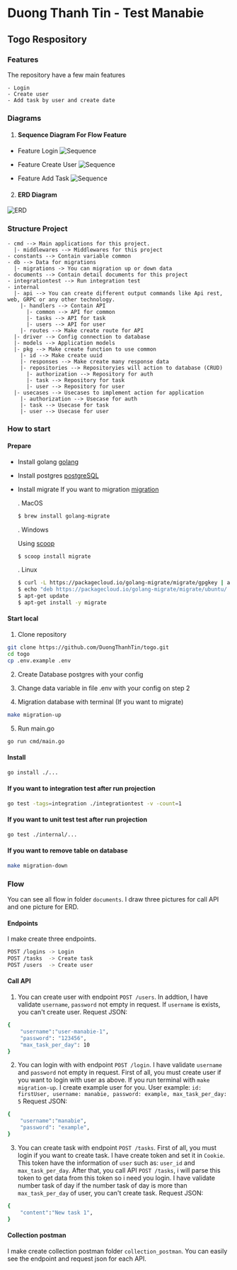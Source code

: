 # Duong Thanh Tin - Test Manabie

## Togo Respository

### Features
The repository have a few main features
```
- Login
- Create user
- Add task by user and create date
```

### Diagrams

1. #### Sequence Diagram For Flow Feature
- Feature Login
![Sequence](https://raw.githubusercontent.com/DuongThanhTin/togo/master/documents/Flow-Login.svg)

- Feature Create User
![Sequence](https://raw.githubusercontent.com/DuongThanhTin/togo/master/documents/Flow-CreateUser.svg)

- Feature Add Task
![Sequence](https://raw.githubusercontent.com/DuongThanhTin/togo/master/documents/Flow-AddTask.svg)

2. #### ERD Diagram

![ERD](https://raw.githubusercontent.com/DuongThanhTin/togo/master/documents/ERD.svg)

###  Structure Project

```
- cmd --> Main applications for this project.
  |- middlewares --> Middlewares for this project
- constants --> Contain variable common
- db --> Data for migrations
  |- migrations -> You can migration up or down data
- documents --> Contain detail documents for this project
- integrationtest --> Run integration test
- internal
  |- api --> You can create different output commands like Api rest, web, GRPC or any other technology.
    |- handlers --> Contain API
      |- common --> API for common
      |- tasks --> API for task
      |- users --> API for user
    |- routes --> Make create route for API
  |- driver --> Config connection to database
  |- models --> Application models
  |- pkg --> Make create function to use common
    |- id --> Make create uuid
    |- responses --> Make create many response data
    |- repositories --> Repositoryies will action to database (CRUD)
      |- authorization --> Repository for auth
      |- task --> Repository for task
      |- user --> Repository for user
  |- usecases --> Usecases to implement action for application
    |- authorization --> Usecase for auth
    |- task --> Usecase for task
    |- user --> Usecase for user
```

### How to start

#### Prepare

- Install golang [golang](https://go.dev/doc/install)
- Install postgres [postgreSQL](https://www.postgresql.org/download)
- Install migrate If you want to migration [migration](https://github.com/golang-migrate/migrate)

  . MacOS

  ```bash
  $ brew install golang-migrate
  ```

  . Windows

  Using [scoop](https://scoop.sh/)

  ```bash
  $ scoop install migrate
  ```

  . Linux

  ```bash
  $ curl -L https://packagecloud.io/golang-migrate/migrate/gpgkey | apt-key add -
  $ echo "deb https://packagecloud.io/golang-migrate/migrate/ubuntu/ $(lsb_release -sc) main" > /etc/apt/sources.list.d/migrate.list
  $ apt-get update
  $ apt-get install -y migrate
  ```
#### Start local
1. Clone repository
```bash
git clone https://github.com/DuongThanhTin/togo.git
cd togo
cp .env.example .env
```

2. Create Database postgres with your config

3. Change data variable in file .env with your config on step 2

4. Migration database with terminal (If you want to migrate)
```bash
make migration-up
```
5. Run main.go
```bash
go run cmd/main.go
```

#### Install
```bash
go install ./...
```

#### If you want to integration test after run projection
```bash
go test -tags=integration ./integrationtest -v -count=1
```

#### If you want to unit test test after run projection
```bash
go test ./internal/...
```

#### If you want to remove table on database
```bash
make migration-down
```

### Flow

You can see all flow in folder `documents`. I draw three pictures for call API and one picture for ERD.

#### Endpoints

I make create three endpoints.
```bash
POST /logins -> Login
POST /tasks  -> Create task
POST /users  -> Create user
```

#### Call API
1. You can create user with endpoint `POST /users`. In addtion, I have validate `username`, `password` not empty in request. If `username` is exists, you can't create user.
Request JSON:
```bash
{
	"username":"user-manabie-1",
	"password": "123456",
	"max_task_per_day": 10
}
```

2. You can login with with endpoint `POST /login`. I have validate `username` and `password` not empty in request. First of all, you must create user if you want to login with user as above.
If you run terminal with `make migration-up`. I create example user for you.
User example: `id: firstUser, username: manabie, password: example, max_task_per_day: 5`
Request JSON:
```bash
{
	"username":"manabie",
	"password": "example",
}
```

3. You can create task with endpoint `POST /tasks`. First of all, you must login if you want to create task. I have create token and set it in `Cookie`. This token have the information of `user` such as:
`user_id` and `max_task_per_day`. After that, you call API `POST /tasks`, i will parse this token to get data from this token so i need you login. I have validate number task of day if the number task of day is more than `max_task_per_day` of user, you can't create task.
Request JSON:
```bash
{
	"content":"New task 1",
}
```

#### Collection postman
I make create collection postman folder `collection_postman`. You can easily see the endpoint and request json for each API.
